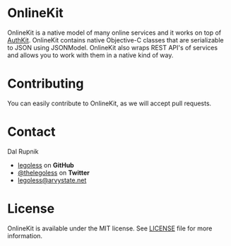 OnlineKit
=========

OnlineKit is a native model of many online services and it works on top of [AuthKit](https://github.com/legoless/AuthKit). OnlineKit contains native Objective-C classes that are serializable to JSON using JSONModel. OnlineKit also wraps REST API's of services and allows you to work with them in a native kind of way.

# Contributing

You can easily contribute to OnlineKit, as we will accept pull requests.

Contact
======

Dal Rupnik

- [legoless](https://github.com/legoless) on **GitHub**
- [@thelegoless](https://twitter.com/thelegoless) on **Twitter**
- [legoless@arvystate.net](mailto:legoless@arvystate.net)

License
======

OnlineKit is available under the MIT license. See [LICENSE](https://github.com/Legoless/OnlineKit/blob/master/LICENSE) file for more information.
